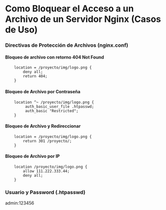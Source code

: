 # Como Bloquear el Acceso a un Archivo de un Servidor Nginx (Casos de Uso)

### Directivas de Protección de Archivos (nginx.conf)

#### Bloqueo de archivo con retorno 404 Not Found
		location = /proyecto/img/logo.png {
			deny all;
	        return 404;
	    }

#### Bloqueo de Archivo por Contraseña
	    location ^~ /proyecto/img/logo.png {
		     auth_basic_user_file .htpasswd;
		     auth_basic "Restricted";
		}

#### Bloqueo de Archivo y Redireccionar
		location = /proyecto/img/logo.png {
		  	return 301 /proyecto/;
		}

#### Bloqueo de Archivo por IP
		location /proyecto/img/logo.png {
		    allow 111.222.333.44;
		    deny all;
		}
		
### Usuario y Password (.htpasswd)
admin:123456 

